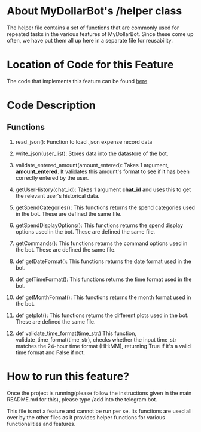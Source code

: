 # About MyDollarBot's /helper class
The helper file contains a set of functions that are commonly used for repeated tasks in the various features of MyDollarBot. Since these come up often, we have put them all up here in a separate file for reusability.

# Location of Code for this Feature
The code that implements this feature can be found [here](https://github.com/rrajpuro/DollarBot/blob/feature/setReminder/code/helper.py)

# Code Description
## Functions

1. read_json():
Function to load .json expense record data

2. write_json(user_list):
Stores data into the datastore of the bot.

3. validate_entered_amount(amount_entered):
Takes 1 argument, **amount_entered**. It validates this amount's format to see if it has been correctly entered by the user.

4. getUserHistory(chat_id):
Takes 1 argument **chat_id** and uses this to get the relevant user's historical data.

5. getSpendCategories():
This functions returns the spend categories used in the bot. These are defined the same file.

6. getSpendDisplayOptions():
This functions returns the spend display options used in the bot. These are defined the same file.

7. getCommands():
This functions returns the command options used in the bot. These are defined the same file.

8. def getDateFormat():
This functions returns the date format used in the bot. 

9. def getTimeFormat():
This functions returns the time format used in the bot. 

10. def getMonthFormat():
This functions returns the month format used in the bot. 

11. def getplot():
This functions returns the different plots used in the bot. These are defined the same file.

12. def validate_time_format(time_str:)
This function, validate_time_format(time_str), checks whether the input time_str matches the 24-hour time format (HH:MM), returning True if it's a valid time format and False if not.

# How to run this feature?
Once the project is running(please follow the instructions given in the main README.md for this), please type /add into the telegram bot.

This file is not a feature and cannot be run per se. Its functions are used all over by the other files as it provides helper functions for various functionalities and features.
